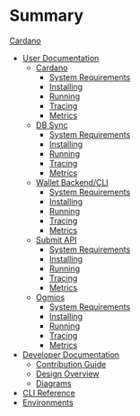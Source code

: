 # Summary

[Cardano](README.md)

- [User Documentation]()
  - [Cardano]()
    - [System Requirements]()
    - [Installing]()
    - [Running]()
    - [Tracing]()
    - [Metrics]()
  - [DB Sync]()
    - [System Requirements]()
    - [Installing]()
    - [Running]()
    - [Tracing]()
    - [Metrics]()
  - [Wallet Backend/CLI]()
    - [System Requirements]()
    - [Installing]()
    - [Running]()
    - [Tracing]()
    - [Metrics]()
  - [Submit API]()
    - [System Requirements]()
    - [Installing]()
    - [Running]()
    - [Tracing]()
    - [Metrics]()
  - [Ogmios]()
    - [System Requirements]()
    - [Installing]()
    - [Running]()
    - [Tracing]()
    - [Metrics]()
- [Developer Documentation]()
  - [Contribution Guide]()
  - [Design Overview]()
  - [Diagrams]()
- [CLI Reference]()
- [Environments](environments.md)
